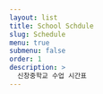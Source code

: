 ```yaml
---
layout: list
title: School Schdule
slug: Schedule
menu: true
submenu: false
order: 1
description: >
  신창중학교 수업 시간표
---
```


